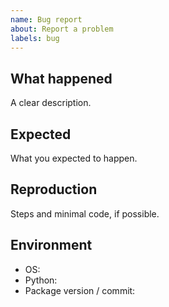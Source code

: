 ```yaml
---
name: Bug report
about: Report a problem
labels: bug
---
```

## What happened
A clear description.

## Expected
What you expected to happen.

## Reproduction
Steps and minimal code, if possible.

## Environment

- OS:
- Python:
- Package version / commit:
